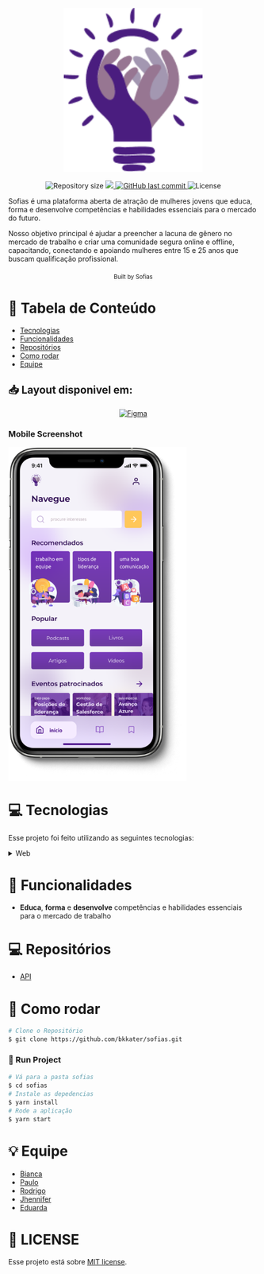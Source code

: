 <p align="center">
   <img src="docs/images/logo.png" width="280"/>
</p>

<p align="center">	
  
  <img alt="Repository size" src="https://img.shields.io/github/repo-size/bkkater/sofias?color=6CBAD9&style=for-the-badge">

  <a aria-label="Completed" href="https://hackathon.polinize.com/">
    <img src="https://img.shields.io/badge/Hackathon -CCR-6CBAD9?style=for-the-badge"></img>
  </a>
  <a href="https://github.com/bkkater/casa-optimize/commits/master">
    <img alt="GitHub last commit" src="https://img.shields.io/github/last-commit/bkkater/sofias?color=6CBAD9&style=for-the-badge">
  </a> 
  <img alt="License" src="https://img.shields.io/badge/license-MIT-6CBAD9?style=for-the-badge">
</p>

<p>
   Sofias é uma plataforma aberta de atração de mulheres jovens que educa, forma e desenvolve competências e habilidades essenciais para o mercado do futuro. 

   Nosso objetivo principal é ajudar a preencher a lacuna de gênero no mercado de trabalho e criar uma comunidade segura online e offline, capacitando, conectando e apoiando mulheres entre 15 e 25 anos que buscam qualificação profissional.
     
</p>
<div align="center">
  <sub>Built by
    <a>Sofias</a>
  </sub>
</div>

# :pushpin: Tabela de Conteúdo

* [Tecnologias](#computer-tecnologias)
* [Funcionalidades](#rocket-funcionalidades)
* [Repositórios](#computer-repositorios)
* [Como rodar](#construction_worker-como-rodar)
* [Equipe](#:bulb:#equipe)

## 📥 Layout disponivel em:  
<p align="center">
    <a title=".fig Mobile" href="https://www.figma.com/file/3e0h6CswoR3MqB7VDcjGdr/Sofias?node-id=0%3A1">
        <img alt="Figma" src="https://img.shields.io/badge/Versão Web-black?style=flat-square&logo=figma&logoColor=red" width="215px"/>
    </a>
</p>


### Mobile Screenshot
<div style="display: flex; flex-direction: 'row';">
   <img src="docs/images/mockup.png" width="360">
</div>


# :computer: Tecnologias
Esse projeto foi feito utilizando as seguintes tecnologias:
<details>
  <summary>Web</summary>

-   [React](https://pt-br.reactjs.org/)
-   [Bootstrap](https://getbootstrap.com/)
-   [SASS](https://sass-lang.com/)
-   [Javascript](https://www.javascript.com/)
-   [Axios](https://www.npmjs.com/package/axios)
-   [VS Code](https://code.visualstudio.com/)

</details>

# :rocket: Funcionalidades

- <strong>Educa</strong>, <strong>forma</strong> e <strong>desenvolve</strong> competências e habilidades essenciais para o mercado de trabalho 


# :computer: Repositórios
-   [API](https://github.com/rodrigoatemoteo/sofias-backend)

# :construction_worker: Como rodar
```bash
# Clone o Repositório
$ git clone https://github.com/bkkater/sofias.git
```

### 📱 Run Project

```bash
# Vá para a pasta sofias
$ cd sofias
# Instale as depedencias
$ yarn install
# Rode a aplicação
$ yarn start
```

# :bulb: Equipe
- [Bianca](https://github.com/bkkater)
- [Paulo](https://www.linkedin.com/in/paulodocarmo/)
- [Rodrigo](https://www.linkedin.com/in/rodrigo-de-araújo-temóteo-42020317/)
- [Jhennifer](https://www.linkedin.com/in/jhennifer-pimentel-0518171b2/)
- [Eduarda](https://www.linkedin.com/in/eduarda-barboza-tavares-612a55159/)

# :closed_book: LICENSE

Esse projeto está sobre [MIT license](./LICENSE).
